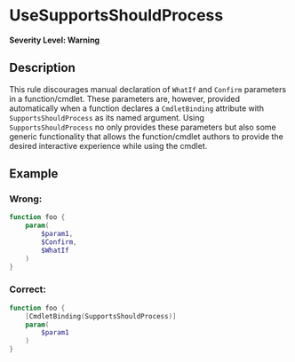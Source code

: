 ﻿# UseSupportsShouldProcess

**Severity Level: Warning**

## Description

This rule discourages manual declaration of `WhatIf` and `Confirm` parameters in a function/cmdlet.
These parameters are, however, provided automatically when a function declares a `CmdletBinding`
attribute with `SupportsShouldProcess` as its named argument. Using `SupportsShouldProcess` no only
provides these parameters but also some generic functionality that allows the function/cmdlet
authors to provide the desired interactive experience while using the cmdlet.

## Example

### Wrong:

```powershell
function foo {
    param(
        $param1,
        $Confirm,
        $WhatIf
    )
}
```

### Correct:

```powershell
function foo {
    [CmdletBinding(SupportsShouldProcess)]
    param(
        $param1
    )
}
```
